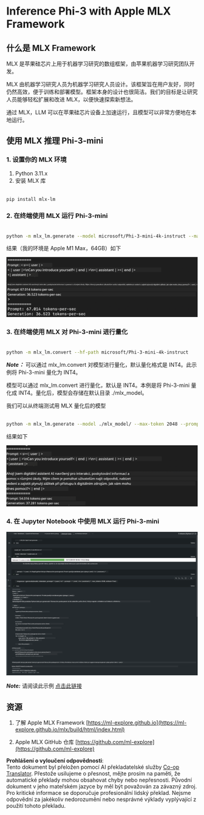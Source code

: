 <!--
CO_OP_TRANSLATOR_METADATA:
{
  "original_hash": "dcb656f3d206fc4968e236deec5d4384",
  "translation_date": "2025-05-09T12:18:46+00:00",
  "source_file": "md/01.Introduction/03/MLX_Inference.md",
  "language_code": "cs"
}
-->
# **Inference Phi-3 with Apple MLX Framework**

## **什么是 MLX Framework**

MLX 是苹果硅芯片上用于机器学习研究的数组框架，由苹果机器学习研究团队开发。

MLX 由机器学习研究人员为机器学习研究人员设计。该框架旨在用户友好，同时仍然高效，便于训练和部署模型。框架本身的设计也很简洁。我们的目标是让研究人员能够轻松扩展和改进 MLX，以便快速探索新想法。

通过 MLX，LLM 可以在苹果硅芯片设备上加速运行，且模型可以非常方便地在本地运行。

## **使用 MLX 推理 Phi-3-mini**

### **1. 设置你的 MLX 环境**

1. Python 3.11.x  
2. 安装 MLX 库


```bash

pip install mlx-lm

```

### **2. 在终端使用 MLX 运行 Phi-3-mini**


```bash

python -m mlx_lm.generate --model microsoft/Phi-3-mini-4k-instruct --max-token 2048 --prompt  "<|user|>\nCan you introduce yourself<|end|>\n<|assistant|>"

```

结果（我的环境是 Apple M1 Max，64GB）如下

![Terminal](../../../../../translated_images/01.0d0f100b646a4e4c4f1cd36c1a05727cd27f1e696ed642c06cf6e2c9bbf425a4.cs.png)

### **3. 在终端使用 MLX 对 Phi-3-mini 进行量化**


```bash

python -m mlx_lm.convert --hf-path microsoft/Phi-3-mini-4k-instruct

```

***Note：*** 可以通过 mlx_lm.convert 对模型进行量化，默认量化格式是 INT4。此示例将 Phi-3-mini 量化为 INT4。

模型可以通过 mlx_lm.convert 进行量化，默认是 INT4。本例是将 Phi-3-mini 量化成 INT4。量化后，模型会存储在默认目录 ./mlx_model。

我们可以从终端测试用 MLX 量化后的模型


```bash

python -m mlx_lm.generate --model ./mlx_model/ --max-token 2048 --prompt  "<|user|>\nCan you introduce yourself<|end|>\n<|assistant|>"

```

结果如下

![INT4](../../../../../translated_images/02.04e0be1f18a90a58ad47e0c9d9084ac94d0f1a8c02fa707d04dd2dfc7e9117c6.cs.png)


### **4. 在 Jupyter Notebook 中使用 MLX 运行 Phi-3-mini**


![Notebook](../../../../../translated_images/03.0cf0092fe143357656bb5a7bc6427c41d8528d772d38a82d0b2693e2a3eeb16e.cs.png)

***Note:*** 请阅读此示例 [点击此链接](../../../../../code/03.Inference/MLX/MLX_DEMO.ipynb)


## **资源**

1. 了解 Apple MLX Framework [https://ml-explore.github.io](https://ml-explore.github.io/mlx/build/html/index.html)

2. Apple MLX GitHub 仓库 [https://github.com/ml-explore](https://github.com/ml-explore)

**Prohlášení o vyloučení odpovědnosti**:  
Tento dokument byl přeložen pomocí AI překladatelské služby [Co-op Translator](https://github.com/Azure/co-op-translator). Přestože usilujeme o přesnost, mějte prosím na paměti, že automatické překlady mohou obsahovat chyby nebo nepřesnosti. Původní dokument v jeho mateřském jazyce by měl být považován za závazný zdroj. Pro kritické informace se doporučuje profesionální lidský překlad. Nejsme odpovědní za jakékoliv nedorozumění nebo nesprávné výklady vyplývající z použití tohoto překladu.